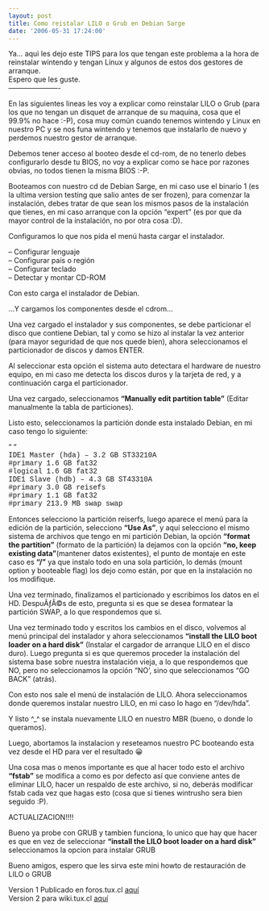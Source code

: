 ```yaml
---
layout: post
title: Como reistalar LILO o Grub en Debian Sarge
date: '2006-05-31 17:24:00'
---
```



Ya… aqui les dejo este TIPS para los que tengan este problema a la hora de reinstalar wintendo y tengan Linux y algunos de estos dos gestores de arranque.  
Espero que les guste.  
———————-

En las siguientes lineas les voy a explicar como reinstalar LILO o Grub (para los que no tengan un disquet de arranque de su maquina, cosa que el 99.9% no hace :-P), cosa muy común cuando tenemos wintendo y Linux en nuestro PC y se nos funa wintendo y tenemos que instalarlo de nuevo y perdemos nuestro gestor de arranque.

Debemos tener acceso al booteo desde el cd-rom, de no tenerlo debes configurarlo desde tu BIOS, no voy a explicar como se hace por razones obvias, no todos tienen la misma BIOS :-P.

Booteamos con nuestro cd de Debian Sarge, en mi caso use el binario 1 (es la ultima version testing que salio antes de ser frozen), para comenzar la instalación, debes tratar de que sean los mismos pasos de la instalación que tienes, en mi caso arranque con la opción “expert” (es por que da mayor control de la instalación, no por otra cosa :D).

Configuramos lo que nos pida el menú hasta cargar el instalador.

 – Configurar lenguaje  
 – Configurar país o región  
 – Configurar teclado  
 – Detectar y montar CD-ROM

Con esto carga el instalador de Debian.

…Y cargamos los componentes desde el cdrom…

Una vez cargado el instalador y sus componentes, se debe particionar el disco que contiene Debian, tal y como se hizo al instalar la vez anterior (para mayor seguridad de que nos quede bien), ahora seleccionamos el particionador de discos y damos ENTER.

Al seleccionar esta opción el sistema auto detectara el hardware de nuestro equipo, en mi caso me detecta los discos duros y la tarjeta de red, y a continuación carga el particionador.

Una vez cargado, seleccionamos **“Manually edit partition table”** (Editar manualmente la tabla de particiones).

Listo esto, seleccionamos la partición donde esta instalado Debian, en mi caso tengo lo siguiente:

” ”  
<span style="font-family:courier new,monospace;"> IDE1 Master (hda) – 3.2 GB ST33210A  
 #primary 1.6 GB fat32  
 #logical 1.6 GB fat32  
 IDE1 Slave (hdb) – 4.3 GB ST43310A  
 #primary 3.0 GB reisefs  
 #primary 1.1 GB fat32  
 #primary 213.9 MB swap swap</span>

Entonces selecciono la partición reiserfs, luego aparece el menú para la edición de la partición, selecciono **“Use As”**, y aquí selecciono el mismo sistema de archivos que tengo en mi partición Debian, la opción **“format the partition”** (formato de la partición) la dejamos con la opción **“no, keep existing data”**(mantener datos existentes), el punto de montaje en este caso es **“/”** ya que instalo todo en una sola partición, lo demás (mount option y booteable flag) los dejo como están, por que en la instalación no los modifique.

Una vez terminado, finalizamos el particionado y escribimos los datos en el HD. DespuÃƒÂ©s de esto, pregunta si es que se desea formatear la partición SWAP, a lo que respondemos que si.

Una vez terminado todo y escritos los cambios en el disco, volvemos al menú principal del instalador y ahora seleccionamos **“install the LILO boot loader on a hard disk”** (Instalar el cargador de arranque LILO en el disco duro). Luego pregunta si es que queremos proceder la instalación del sistema base sobre nuestra instalación vieja, a lo que respondemos que NO, pero no seleccionamos la opción “NO’, sino que seleccionamos “GO BACK” (atrás).

Con esto nos sale el menú de instalación de LILO. Ahora seleccionamos donde queremos instalar nuestro LILO, en mi caso lo hago en “/dev/hda”.

Y listo ^_^ se instala nuevamente LILO en nuestro MBR (bueno, o donde lo queramos).

Luego, abortamos la instalacion y reseteamos nuestro PC booteando esta vez desde el HD para ver el resultado 😀

Una cosa mas o menos importante es que al hacer todo esto el archivo **“fstab”** se modifica a como es por defecto así que conviene antes de eliminar LILO, hacer un respaldo de este archivo, si no, deberás modificar fstab cada vez que hagas esto (cosa que si tienes wintrusho sera bien seguido :P).

ACTUALIZACION!!!!

Bueno ya probe con GRUB y tambien funciona, lo unico que hay que hacer es que en vez de seleccionar **“install the LILO boot loader on a hard disk”** seleccionamos la opcion para instalar GRUB

Bueno amigos, espero que les sirva este mini howto de restauración de LILO o GRUB

Version 1 Publicado en foros.tux.cl [aquí](http://foros.tux.cl/viewtopic.php?t=5662&sid=9a367c0ef4afcb93de72de0586b0baf6)  
Version 2 para wiki.tux.cl [aquí](http://www.tux.cl/doku.php?id=articulos:configuracion:como_reinstalar_lilo_o_grub_en_debian_sarge)


